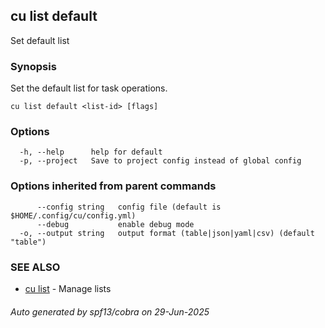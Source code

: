 ## cu list default

Set default list

### Synopsis

Set the default list for task operations.

```
cu list default <list-id> [flags]
```

### Options

```
  -h, --help      help for default
  -p, --project   Save to project config instead of global config
```

### Options inherited from parent commands

```
      --config string   config file (default is $HOME/.config/cu/config.yml)
      --debug           enable debug mode
  -o, --output string   output format (table|json|yaml|csv) (default "table")
```

### SEE ALSO

* [cu list](cu_list.md)	 - Manage lists

###### Auto generated by spf13/cobra on 29-Jun-2025
